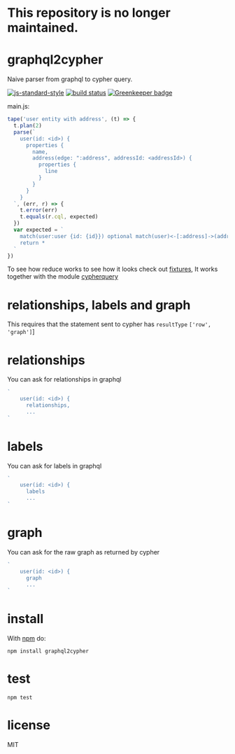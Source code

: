 # This repository is no longer maintained.

# graphql2cypher

Naive parser from graphql to cypher query.

[![js-standard-style](https://img.shields.io/badge/code_style-standard-brightgreen.svg)](https://github.com/feross/standard)
[![build status](https://api.travis-ci.org/JamesKyburz/graphql2cypher.svg)](https://travis-ci.org/JamesKyburz/graphql2cypher)
[![Greenkeeper badge](https://badges.greenkeeper.io/JamesKyburz/graphql2cypher.svg)](https://greenkeeper.io/)

main.js:

```javascript
tape('user entity with address', (t) => {
  t.plan(2)
  parse(`
    user(id: <id>) {
      properties {
        name,
        address(edge: ":address", addressId: <addressId>) {
          properties {
            line
          }
        }
      }
    }
  `, (err, r) => {
    t.error(err)
    t.equals(r.cql, expected)
  })
  var expected = `
    match(user:user {id: {id}}) optional match(user)<-[:address]->(address:address {addressId: {addressId}})
    return *
  `
})
```

To see how reduce works to see how it looks check out [fixtures](https://github.com/JamesKyburz/graphql2cypher/blob/master/test/fixtures.js),
It works together with the module [cypherquery](https://github.com/JamesKyburz/cypherquery)

# relationships, labels and graph

This requires that the statement sent to cypher has `resultType` `['row', 'graph']`]

# relationships

You can ask for relationships in graphql

```javascript
`
    user(id: <id>) {
      relationships,
      ...
`
```

# labels

You can ask for labels in graphql

```javascript
`
    user(id: <id>) {
      labels
      ...
`
```

# graph
You can ask for the raw graph as returned by cypher

```javascript
`
    user(id: <id>) {
      graph
      ...
`
```

# install

With [npm](https://npmjs.org) do:

```
npm install graphql2cypher
```

# test

```
npm test
```

# license

MIT
